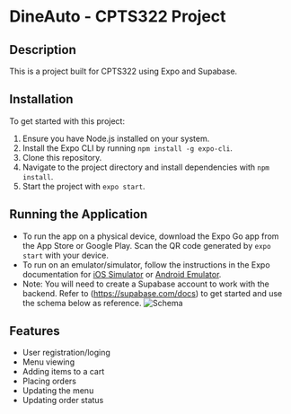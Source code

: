 # DineAuto - CPTS322 Project

## Description

This is a project built for CPTS322 using Expo and Supabase.

## Installation

To get started with this project:

1. Ensure you have Node.js installed on your system.
2. Install the Expo CLI by running `npm install -g expo-cli`.
3. Clone this repository.
4. Navigate to the project directory and install dependencies with `npm install`.
5. Start the project with `expo start`.

## Running the Application

- To run the app on a physical device, download the Expo Go app from the App Store or Google Play. Scan the QR code generated by `expo start` with your device.
- To run on an emulator/simulator, follow the instructions in the Expo documentation for [iOS Simulator](https://docs.expo.dev/workflow/ios-simulator/) or [Android Emulator](https://docs.expo.dev/workflow/android-studio-emulator/).
- Note: You will need to create a Supabase account to work with the backend. Refer to (https://supabase.com/docs) to get started and use the schema below as reference.
  ![Schema](https://github.com/user-attachments/assets/46220cda-c33f-44c0-b63b-e5e104444a81)


## Features

- User registration/loging
- Menu viewing
- Adding items to a cart
- Placing orders
- Updating the menu
- Updating order status

